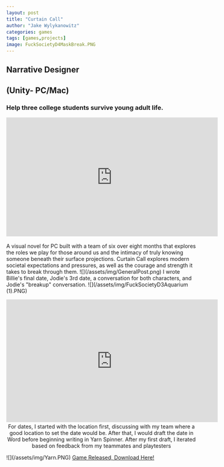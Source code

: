 ```yaml
---
layout: post
title: "Curtain Call"
author: "Jake Wylykanowitz"
categories: games
tags: [games,projects]
image: FuckSocietyD4MaskBreak.PNG
---
```


## Narrative Designer
## (Unity- PC/Mac)
### Help three college students survive young adult life.
<p align = "center"><iframe width="560" height="315" src="https://www.youtube.com/embed/3Ahd_w9RJFk" title="Curtain Call Trailer" frameborder="0" allow="accelerometer; autoplay; clipboard-write; encrypted-media; gyroscope; picture-in-picture; web-share" allowfullscreen></iframe></p>
A visual novel for PC built with a team of six over eight months that explores the roles we play for those around us and the intimacy of truly knowing someone beneath their surface projections. Curtain Call explores modern societal expectations and pressures, as well as the courage and strength it takes to break through them.
![](/assets/img/GeneralPost.png)
I wrote Billie's final date, Jodie's 3rd date,  a conversation for both characters, and Jodie's "breakup" conversation.
![](/assets/img/FuckSocietyD3Aquarium (1).PNG)
<p align = "center"><iframe width="560" height="325" src="https://www.youtube.com/embed/dVwN30v0fDA" title="Curtain Call- Jodie Date 3" frameborder="0" allow="accelerometer; autoplay; clipboard-write; encrypted-media; gyroscope; picture-in-picture; web-share" allowfullscreen></iframe>
For dates, I started with the location first, discussing with my team where a good location to set the date would be. After that, I would draft the date in Word before beginning writing in Yarn Spinner. After my first draft, I iterated based on feedback from my teammates and playtesters</p>
![](/assets/img/Yarn.PNG)
<a href = "https://store.steampowered.com/app/1839180/Curtain_Call/">Game Released, Download Here!</a>
